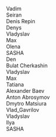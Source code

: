 
Vadim<br>
Seiran<br>
Denis Repin<br>
Denys<br>
Vladyslav<br>
Max<br> 
Olena<br>
SASHA<br>
Den<br>
Bulat Cherkashin<br>
Vladyslav<br>
Max<br> 
Tatiana<br>
Alexander Baev<br>
Anton Abrosymov<br>
Dmytro Matsiura<br>
Vlad_Gavrilov<br>
Vladyslav<br>
Ilya<br>
SASHA<br>

